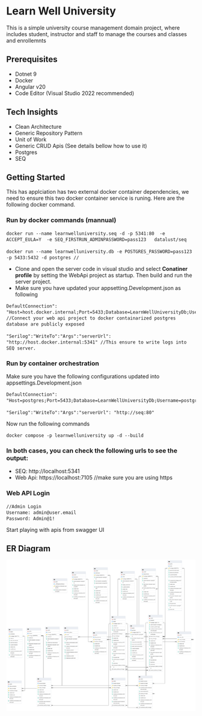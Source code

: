 # Learn Well University
This is a simple university course management domain project, where includes student, instructor and staff to manage the courses and classes and enrollemnts

## Prerequisites
* Dotnet 9
* Docker
* Angular v20
* Code Editor (Visual Studio 2022 recommended)

## Tech Insights
* Clean Architecture
* Generic Repository Pattern
* Unit of Work
* Generic CRUD Apis (See details bellow how to use it)
* Postgres
* SEQ

## Getting Started
This has applciation has two external docker container dependencies, we need to ensure this two docker container service is runing. Here are the following docker command.


### Run by docker commands (mannual)
```
docker run --name learnwelluniversity.seq -d -p 5341:80  -e ACCEPT_EULA=Y  -e SEQ_FIRSTRUN_ADMINPASSWORD=pass123   datalust/seq 

docker run --name learnwelluniversity.db -e POSTGRES_PASSWORD=pass123 -p 5433:5432 -d postgres //

```
* Clone and open the server code in visual studio and select **Conatiner profile** by setting the WebApi project as startup. Then build and run the server project.
* Make sure you have updated your appsetting.Development.json as following
```
DefaultConnection": "Host=host.docker.internal;Port=5433;Database=LearnWellUniversityDb;Username=postgres;Password=pass123; //Connect your web api project to docker containarized postgres database are publicly exposed

"Serilog":"WriteTo":"Args":"serverUrl": "http://host.docker.internal:5341" //This ensure to write logs into SEQ server.
```

### Run by container orchestration
Make sure you have the following configurations updated into appsettings.Development.json
```
DefaultConnection": "Host=postgres;Port=5433;Database=LearnWellUniversityDb;Username=postgres;Password=pass123;

"Serilog":"WriteTo":"Args":"serverUrl": "http://seq:80"
```
Now run the following commands
```
docker compose -p learnwelluniversity up -d --build

```

### In both cases, you can check the following urls to see the output:
* SEQ: http://localhost:5341
* Web Api: https://localhost:7105 //make sure you are using https

### Web API Login
```
//Admin Login
Username: admin@user.email
Password: Admin@1!
```
Start playing with apis from swagger UI

## ER Diagram

<img src="ERDiagram.png"></img>





